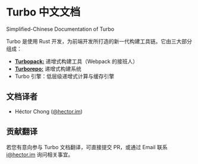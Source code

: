 # Turbo 中文文档
Simplified-Chinese Documentation of Turbo

Turbo 是使用 Rust 开发，为前端开发所打造的新一代构建工具链。它由三大部分组成：

- [**Turbopack:**](https://turbo.build/pack) 递增式构建工具（Webpack 的接班人）
- [**Turborepo:**](https://turbo.build/repo) 递增式构建系统
- Turbo 引擎：低层级递增式计算与缓存引擎

## 文档译者

- Héctor Chong ([@hector.im](https://github.com/Hector-Chong))

## 贡献翻译

若您有意向参与 Turbo 文档翻译，可直接提交 PR，或通过 Email 联系 i@hector.im 询问相关事宜。